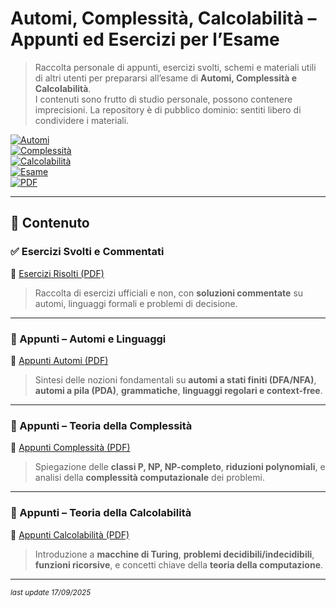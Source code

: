 # Automi, Complessità, Calcolabilità – Appunti ed Esercizi per l’Esame

> Raccolta personale di appunti, esercizi svolti, schemi e materiali utili di altri utenti per prepararsi all’esame di **Automi, Complessità e Calcolabilità**.  
> I contenuti sono frutto di studio personale, possono contenere imprecisioni. La repository è di pubblico dominio: sentiti libero di condividere i materiali.

[![Automi](https://img.shields.io/badge/topic-Automi-blue)]()  
[![Complessità](https://img.shields.io/badge/theory-Complessità-red)]()  
[![Calcolabilità](https://img.shields.io/badge/theory-Calcolabilità-yellow)]()  
[![Esame](https://img.shields.io/badge/focus-Preparazione%20Esame-success)]()  
[![PDF](https://img.shields.io/badge/resources-Appunti%20%26%20Esercizi-informational)]()

---

## 📌 Contenuto

### ✅ Esercizi Svolti e Commentati
📄 [Esercizi Risolti (PDF)](link-al-pdf)  
> Raccolta di esercizi ufficiali e non, con **soluzioni commentate** su automi, linguaggi formali e problemi di decisione.

---

### 📘 Appunti – Automi e Linguaggi
📄 [Appunti Automi (PDF)](https://github.com/daromacarlo/ACC/blob/main/Automi_annotato.pdf)  
> Sintesi delle nozioni fondamentali su **automi a stati finiti (DFA/NFA)**, **automi a pila (PDA)**, **grammatiche**, **linguaggi regolari e context-free**.

---

### 📘 Appunti – Teoria della Complessità
📄 [Appunti Complessità (PDF)](link-al-pdf)  
> Spiegazione delle **classi P, NP, NP-completo**, **riduzioni polynomiali**, e analisi della **complessità computazionale** dei problemi.

---

### 📘 Appunti – Teoria della Calcolabilità
📄 [Appunti Calcolabilità (PDF)](link-al-pdf)  
> Introduzione a **macchine di Turing**, **problemi decidibili/indecidibili**, **funzioni ricorsive**, e concetti chiave della **teoria della computazione**.

---

<sub><i>last update 17/09/2025</i></sub>
